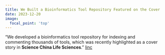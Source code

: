 ```yaml
---
title: We Built a Bioinformatics Tool Repository Featured on the Cover of Science China Life Sciences
date: 2023-12-20
image:
  focal_point: 'top'
---
```


“We developed a bioinformatics tool repository for indexing and commenting thousands of tools, which was recently highlighted as a cover story in **Science China Life Sciences**.” [linc](https://link.springer.com/article/10.1007/s11427-023-2509-x)

<!--more-->